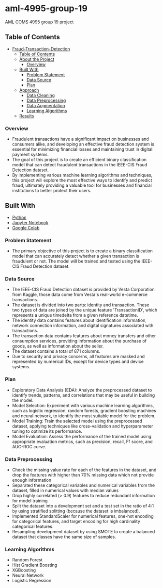 # aml-4995-group-19
AML COMS 4995 group 19 project
<!-- TABLE OF CONTENTS -->
## Table of Contents

- [Fraud-Transaction-Detection](#fraud-transaction-detection)
  - [Table of Contents](#table-of-contents)
  - [About the Project](#about-the-project)
    - [Overview](#overview)
  - [Built With](#built-with)
    - [Problem Statement](#problem-statement)
    - [Data Source](#data-source)
    - [Plan](#plan)
  - [Approach](#approach)
    - [Data Cleaning](#data-cleaning)
    - [Data Preprocessing](#data-preprocessing)
    - [Data Augmentation](#data-augmentation)
    - [Learning Algorithms](#learning-algorithms)
  - [Results](#results)

### Overview

* Fraudulent transactions have a significant impact on businesses and consumers alike, and developing an effective fraud detection system is essential for minimizing financial losses and maintaining trust in digital payment systems.
* The goal of this project is to create an efficient binary classification model that can detect fraudulent transactions in the IEEE-CIS Fraud Detection dataset.
* By implementing various machine learning algorithms and techniques, this project will explore the most effective ways to identify and predict fraud, ultimately providing a valuable tool for businesses and financial institutions to better protect their users.

## Built With

* [Python](https://www.python.org/)
* [Jupyter Notebook](https://jupyter.org/)
* [Google Colab](https://colab.research.google.com/)

### Problem Statement

* The primary objective of this project is to create a binary classification model that can accurately detect whether a given transaction is fraudulent or not. The model will be trained and tested using the IEEE-CIS Fraud Detection dataset.

### Data Source

* The IEEE-CIS Fraud Detection dataset is provided by Vesta Corporation from Kaggle, those data come from Vesta's real-world e-commerce transactions.
* The dataset is divided into two parts: identity and transaction. These two types of data are joined by the unique feature 'TransactionID', which represents a unique timedelta from a given reference datetime.
* The identity data contains features about identification information, network connection information, and digital signatures associated with transactions. 
* The transaction data contains features about money transfers and other consumption services, providing information about the purchase of goods, as well as information about the seller.
* The dataset contains a total of 871 columns.
* Due to security and privacy concerns, all features are masked and represented by numerical IDs, except for device types and device systems.




### Plan

* Exploratory Data Analysis (EDA): Analyze the preprocessed dataset to identify trends, patterns, and correlations that may be useful in building the model.
* Model Selection: Experiment with various machine learning algorithms, such as logistic regression, random forests, gradient boosting machines and neural network, to identify the most suitable model for the problem.
* Model Training: Train the selected model using the preprocessed dataset, applying techniques like cross-validation and hyperparameter tuning to optimize its performance.
* Model Evaluation: Assess the performance of the trained model using appropriate evaluation metrics, such as precision, recall, F1 score, and AUC-ROC curve.

### Data Preprocessing

* Check the missing value rate for each of the features in the dataset, and drop the features with higher than 70% missing data which not provide enough information
* Separated these categorical variables and numerical variables from the dataset, filled in numerical values with median values
* Drop highly correlated (> 0.9) features to reduce redundant information for model training
* Split the dataset into a development set and a test set in the ratio of 4:1 by using stratified splitting (because the dataset is imbalanced).
* Implemented StandardScaler for numerical features, one-hot encoding for categorical features, and target encoding for high cardinality categorical features. 
* Resampling development dataset by using SMOTE to create a balanced dataset that classes have the same size of samples.

### Learning Algorithms

* Random Forest
* Hist Gradient Boosting
* XGBoosting
* Neural Network
* Logistic Regression



